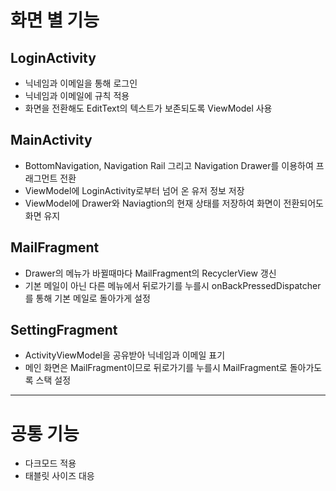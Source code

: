 # 화면 별 기능
## LoginActivity
- 닉네임과 이메일을 통해 로그인
- 닉네임과 이메일에 규칙 적용
- 화면을 전환해도 EditText의 텍스트가 보존되도록 ViewModel 사용
## MainActivity
- BottomNavigation, Navigation Rail 그리고 Navigation Drawer를 이용하여 프래그먼트 전환
- ViewModel에 LoginActivity로부터 넘어 온 유저 정보 저장
- ViewModel에 Drawer와 Naviagtion의 현재 상태를 저장하여 화면이 전환되어도 화면 유지
## MailFragment
- Drawer의 메뉴가 바뀔때마다 MailFragment의 RecyclerView 갱신
- 기본 메일이 아닌 다른 메뉴에서 뒤로가기를 누를시 onBackPressedDispatcher를 통해 기본 메일로 돌아가게 설정
## SettingFragment
- ActivityViewModel을 공유받아 닉네임과 이메일 표기
- 메인 화면은 MailFragment이므로 뒤로가기를 누를시 MailFragment로 돌아가도록 스택 설정
-------------
# 공통 기능
- 다크모드 적용
- 태블릿 사이즈 대응
